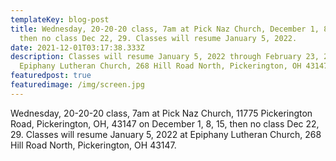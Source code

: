 ```yaml
---
templateKey: blog-post
title: Wednesday, 20-20-20 class, 7am at Pick Naz Church, December 1, 8, 15,
  then no class Dec 22, 29. Classes will resume January 5, 2022.
date: 2021-12-01T03:17:38.333Z
description: Classes will resume January 5, 2022 through February 23, 2022 at
  Epiphany Lutheran Church, 268 Hill Road North, Pickerington, OH 43147.
featuredpost: true
featuredimage: /img/screen.jpg
---
```

Wednesday, 20-20-20 class, 7am at Pick Naz Church, 11775 Pickerington Road, Pickerington, OH, 43147 on December 1, 8, 15, then no class Dec 22, 29. Classes will resume January 5, 2022 at Epiphany Lutheran Church, 268 Hill Road North, Pickerington, OH 43147.